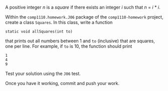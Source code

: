 
A positive integer _n_ is a _square_ if there exists an integer _i_ such
that _n_ = _i_ * _i_.

Within the `comp1110.homework.J06` package of the `comp1110-homework` project,
create a class `Squares`. In this class, write a function

```
static void allSquares(int to)
```

that prints out all numbers between 1 and `to` (inclusive) that are squares,
one per line. For example, if `to` is 10, the function should print

```
1
4
9
```

Test your solution using the `J06` test.

Once you have it working, commit and push your work.
